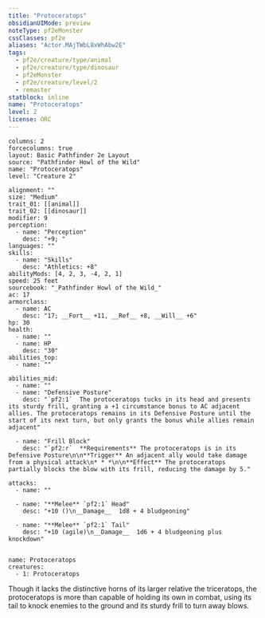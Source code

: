 ```yaml
---
title: "Protoceratops"
obsidianUIMode: preview
noteType: pf2eMonster
cssClasses: pf2e
aliases: "Actor.MAjTWbL8xWhAbw2E" 
tags:
  - pf2e/creature/type/animal
  - pf2e/creature/type/dinosaur
  - pf2eMonster
  - pf2e/creature/level/2
  - remaster
statblock: inline
name: "Protoceratops"
level: 2
license: ORC
---
```


```statblock
columns: 2
forcecolumns: true
layout: Basic Pathfinder 2e Layout
source: "Pathfinder Howl of the Wild"
name: "Protoceratops"
level: "Creature 2"

alignment: ""
size: "Medium"
trait_01: [[animal]]
trait_02: [[dinosaur]]
modifier: 9
perception:
  - name: "Perception"
    desc: "+9; "
languages: ""
skills:
  - name: "Skills"
    desc: "Athletics: +8"
abilityMods: [4, 2, 3, -4, 2, 1]
speed: 25 feet
sourcebook: "_Pathfinder Howl of the Wild_"
ac: 17
armorclass:
  - name: AC
    desc: "17; __Fort__ +11, __Ref__ +8, __Will__ +6"
hp: 30
health:
  - name: ""
  - name: HP
    desc: "30"
abilities_top:
  - name: ""

abilities_mid:
  - name: ""
  - name: "Defensive Posture"
    desc: "`pf2:1`  The protoceratops tucks in its head and presents its sturdy frill, granting a +1 circumstance bonus to AC adjacent allies. The protoceratops remains in its Defensive Posture until the start of its next turn, but only grants the bonus while allies remain adjacent"

  - name: "Frill Block"
    desc: "`pf2:r`  **Requirements** The protoceratops is in its Defensive Posture\n\n**Trigger** An adjacent ally would take damage from a physical attack\n* * *\n\n**Effect** The protoceratops partially blocks the blow with its frill, reducing the damage by 5."

attacks:
  - name: ""

  - name: "**Melee** `pf2:1` Head"
    desc: "+10 ()\n__Damage__  1d8 + 4 bludgeoning"

  - name: "**Melee** `pf2:1` Tail"
    desc: "+10 (agile)\n__Damage__  1d6 + 4 bludgeoning plus knockdown"
 
```

```encounter-table
name: Protoceratops
creatures:
  - 1: Protoceratops
```



Though it lacks the distinctive horns of its larger relative the triceratops, the protoceratops is more than capable of holding its own in combat, using its tail to knock enemies to the ground and its sturdy frill to turn away blows.
